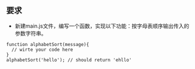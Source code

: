 ## 要求 
    
- 新建main.js文件，编写一个函数，实现以下功能：按字母表顺序输出传入的参数字符串。

```
function alphabetSort(message){
  // wirte your code here
}
alphabetSort('hello'); // should return 'ehllo'
```
<!DOCTYPE html>
<html lang="en">
<head>
    <meta charset="UTF-8">
    <title>fun3</title>
</head>
<body>
<script>
    function sortByLetter(str) {
        var arr = str.split('').sort();
        return arr.join('');
    }
    var str = "hello";
    console.log(sortByLetter(str));
</script>
</body>
</html>
